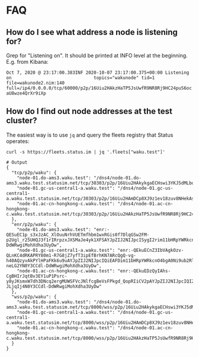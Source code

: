 # FAQ

## How do I see what address a node is listening for?

Grep for "Listening on". It should be printed at INFO level at the beginning. E.g. from Kibana:

`Oct 7, 2020 @ 23:17:00.383INF 2020-10-07 23:17:00.375+00:00 Listening on                               topics="wakunode" tid=1 file=wakunode2.nim:140 full=/ip4/0.0.0.0/tcp/60000/p2p/16Uiu2HAkzHaTP5JsUwfR9NR8Rj9HC24puS6ocaU8wze4QrXr9iXp`

## How do I find out node addresses at the test cluster?

The easiest way is to use `jq` and query the fleets registry that Status operates:

```
curl -s https://fleets.status.im | jq '.fleets["waku.test"]'

# Output
{
  "tcp/p2p/waku": {
    "node-01.do-ams3.waku.test": "/dns4/node-01.do-ams3.waku.test.statusim.net/tcp/30303/p2p/16Uiu2HAkykgaECHswi3YKJ5dMLbq2kPVCo89fcyTd38UcQD6ej5W",
    "node-01.gc-us-central1-a.waku.test": "/dns4/node-01.gc-us-central1-a.waku.test.statusim.net/tcp/30303/p2p/16Uiu2HAmDCp8XJ9z1ev18zuv8NHekAsjNyezAvmMfFEJkiharitG",
    "node-01.ac-cn-hongkong-c.waku.test": "/dns4/node-01.ac-cn-hongkong-c.waku.test.statusim.net/tcp/30303/p2p/16Uiu2HAkzHaTP5JsUwfR9NR8Rj9HC24puS6ocaU8wze4QrXr9iXp"
  },
  "enr/p2p/waku": {
    "node-01.do-ams3.waku.test": "enr:-QESuEC1p_s3xJzAC_XlOuuNrhVUETmfhbm1wxRGis0f7DlqGSw2FM-p2Ugl_r25UHQJ3f1rIRrpzxJXSMaJe4yk1XFSAYJpZIJ2NIJpcISygI2rim11bHRpYWRkcnO4XAArNiZub2RlLTAxLmRvLWFtczMud2FrdS50ZXN0LnN0YXR1c2ltLm5ldAZ2XwAtNiZub2RlLTAxLmRvLWFtczMud2FrdS50ZXN0LnN0YXR1c2ltLm5ldAYfQN4DgnJzkwABCAAAAAEAAgADAAQABQAGAAeJc2VjcDI1NmsxoQJATXRSRSUyTw_QLB6H_U3oziVQgNRgrXpK7wp2AMyNxYN0Y3CCdl-DdWRwgiMohXdha3UyDw",
    "node-01.gc-us-central1-a.waku.test": "enr:-QEkuECnZ3IbVAgkOzv-QLnKC4dRKAPRY80m1-R7G8jZ7yfT3ipEfBrhKN7ARcQgQ-vg-h40AQzyvAkPYlHPaFKk6u9uAYJpZIJ2NIJpcIQiEAFDim11bHRpYWRkcnO4bgA0Ni9ub2RlLTAxLmdjLXVzLWNlbnRyYWwxLWEud2FrdS50ZXN0LnN0YXR1c2ltLm5ldAZ2XwA2Ni9ub2RlLTAxLmdjLXVzLWNlbnRyYWwxLWEud2FrdS50ZXN0LnN0YXR1c2ltLm5ldAYfQN4DgnJzkwABCAAAAAEAAgADAAQABQAGAAeJc2VjcDI1NmsxoQMIJwesBVgUiBCi8yiXGx7RWylBQkYm1U9dvEy-neLG2YN0Y3CCdl-DdWRwgiMohXdha3UyDw",
    "node-01.ac-cn-hongkong-c.waku.test": "enr:-QEkuEDzQyIAhs-CgBHIrJqtBv3EY1uP1Psrc-y8yJKsmxW7dh3DNcq2ergMUWSFVcJNlfcgBeVsFPkgd_QopRIiCV2pAYJpZIJ2NIJpcIQI2ttrim11bHRpYWRkcnO4bgA0Ni9ub2RlLTAxLmFjLWNuLWhvbmdrb25nLWMud2FrdS50ZXN0LnN0YXR1c2ltLm5ldAZ2XwA2Ni9ub2RlLTAxLmFjLWNuLWhvbmdrb25nLWMud2FrdS50ZXN0LnN0YXR1c2ltLm5ldAYfQN4DgnJzkwABCAAAAAEAAgADAAQABQAGAAeJc2VjcDI1NmsxoQJIN4qwz3v4r2Q8Bv8zZD0eqBcKw6bdLvdkV7-JLjqIj4N0Y3CCdl-DdWRwgiMohXdha3UyDw"
  },
  "wss/p2p/waku": {
    "node-01.do-ams3.waku.test": "/dns4/node-01.do-ams3.waku.test.statusim.net/tcp/8000/wss/p2p/16Uiu2HAkykgaECHswi3YKJ5dMLbq2kPVCo89fcyTd38UcQD6ej5W",
    "node-01.gc-us-central1-a.waku.test": "/dns4/node-01.gc-us-central1-a.waku.test.statusim.net/tcp/8000/wss/p2p/16Uiu2HAmDCp8XJ9z1ev18zuv8NHekAsjNyezAvmMfFEJkiharitG",
    "node-01.ac-cn-hongkong-c.waku.test": "/dns4/node-01.ac-cn-hongkong-c.waku.test.statusim.net/tcp/8000/wss/p2p/16Uiu2HAkzHaTP5JsUwfR9NR8Rj9HC24puS6ocaU8wze4QrXr9iXp"
  }
}
```
